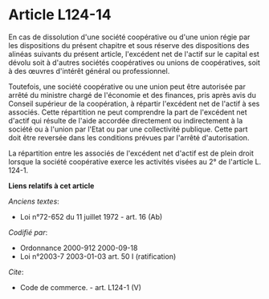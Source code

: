 # Article L124-14

En cas de dissolution d'une société coopérative ou d'une union régie par les dispositions du présent chapitre et sous réserve
des dispositions des alinéas suivants du présent article, l'excédent net de l'actif sur le capital est dévolu soit à d'autres
sociétés coopératives ou unions de coopératives, soit à des œuvres d'intérêt général ou professionnel.

Toutefois, une société coopérative ou une union peut être autorisée par arrêté du ministre chargé de l'économie et des
finances, pris après avis du Conseil supérieur de la coopération, à répartir l'excédent net de l'actif à ses associés. Cette
répartition ne peut comprendre la part de l'excédent net d'actif qui résulte de l'aide accordée directement ou indirectement
à la société ou à l'union par l'Etat ou par une collectivité publique. Cette part doit être reversée dans les conditions
prévues par l'arrêté d'autorisation.

La répartition entre les associés de l'excédent net d'actif est de plein droit lorsque la société coopérative exerce les
activités visées au 2° de l'article L. 124-1.

**Liens relatifs à cet article**

_Anciens textes_:

  - Loi n°72-652 du 11 juillet 1972 - art. 16 (Ab)

_Codifié par_:

  - Ordonnance 2000-912 2000-09-18
  - Loi n°2003-7 2003-01-03 art. 50 I (ratification)

_Cite_:

  - Code de commerce. - art. L124-1 (V)
